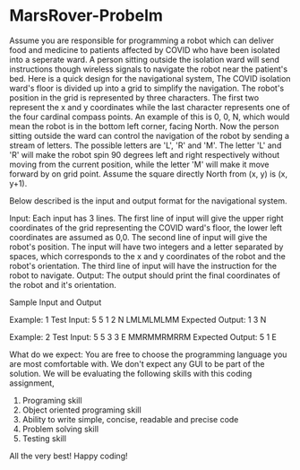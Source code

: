 # MarsRover-Probelm

Assume you are responsible for programming a robot which can deliver food and medicine to
patients affected by COVID who have been isolated into a seperate ward. A person sitting
outside the isolation ward will send instructions though wireless signals to navigate the robot
near the patient's bed.
Here is a quick design for the navigational system,
The COVID isolation ward's floor is divided up into a grid to simplify the navigation. The robot's
position in the grid is represented by three characters. The first two represent the x and y
coordinates while the last character represents one of the four cardinal compass points. An
example of this is 0, 0, N, which would mean the robot is in the bottom left corner, facing North.
Now the person sitting outside the ward can control the navigation of the robot by sending a
stream of letters. The possible letters are 'L', 'R' and 'M'. The letter 'L' and 'R' will make the robot
spin 90 degrees left and right respectively without moving from the current position, while the
letter 'M' will make it move forward by on grid point.
Assume the square directly North from (x, y) is (x, y+1).

Below described is the input and output format for the navigational system.

Input:
Each input has 3 lines.
The first line of input will give the upper right coordinates of the grid representing the COVID
ward's floor, the lower left coordinates are assumed as 0,0.
The second line of input will give the robot's position. The input will have two integers and a
letter separated by spaces, which corresponds to the x and y coordinates of the robot and the
robot's orientation.
The third line of input will have the instruction for the robot to navigate.
Output:
The output should print the final coordinates of the robot and it's orientation.

Sample Input and Output

Example: 1
Test Input:
5 5
1 2 N
LMLMLMLMM
Expected Output:
1 3 N

Example: 2
Test Input:
5 5
3 3 E
MMRMMRMRRM
Expected Output:
5 1 E

What do we expect:
You are free to choose the programming language you are most comfortable with. We don't
expect any GUI to be part of the solution.
We will be evaluating the following skills with this coding assignment,
1. Programing skill
2. Object oriented programing skill
3. Ability to write simple, concise, readable and precise code
4. Problem solving skill
5. Testing skill

All the very best! Happy coding!
